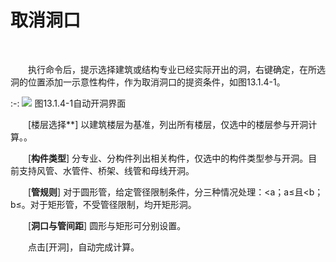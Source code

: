# 取消洞口
<br/>

&emsp;&emsp;执行命令后，提示选择建筑或结构专业已经实际开出的洞，右键确定，在所选洞的位置添加一示意性构件，作为取消洞口的提资条件，如图13.1.4\-1。


:-: ![](images/656.png)
图13.1.4\-1自动开洞界面

&emsp;&emsp;[楼层选择**\] 以建筑楼层为基准，列出所有楼层，仅选中的楼层参与开洞计算。。

&emsp;&emsp;\[**构件类型**\] 分专业、分构件列出相关构件，仅选中的构件类型参与开洞。目前支持风管、水管件、桥架、线管和母线开洞。

&emsp;&emsp;\[**管规则**\] 对于圆形管，给定管径限制条件，分三种情况处理：<a；a≤且<b；b≤。对于矩形管，不受管径限制，均开矩形洞。

&emsp;&emsp;\[**洞口与管间距**\] 圆形与矩形可分别设置。

&emsp;&emsp;点击\[开洞\]，自动完成计算。